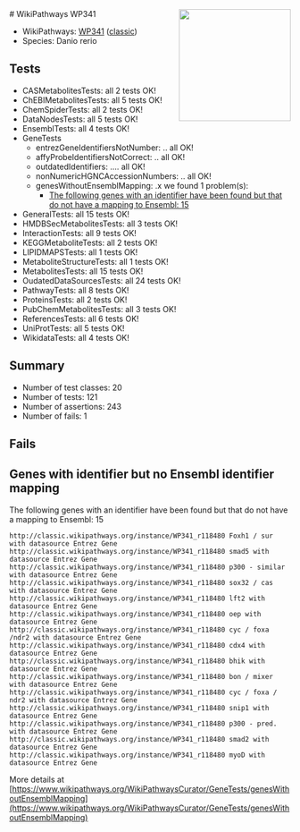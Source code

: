 <img style="float: right; width: 200px" src="https://upload.wikimedia.org/wikipedia/commons/thumb/8/83/Wplogo_with_text_500.png/640px-Wplogo_with_text_500.png" />
# WikiPathways WP341

* WikiPathways: [WP341](https://wikipathways.org/pathways/WP341) ([classic](https://classic.wikipathways.org/instance/WP341))
* Species: Danio rerio
## Tests
* CASMetabolitesTests: all 2 tests OK!
* ChEBIMetabolitesTests: all 5 tests OK!
* ChemSpiderTests: all 2 tests OK!
* DataNodesTests: all 5 tests OK!
* EnsemblTests: all 4 tests OK!
* GeneTests
    * entrezGeneIdentifiersNotNumber: .. all OK!
    * affyProbeIdentifiersNotCorrect: .. all OK!
    * outdatedIdentifiers: .... all OK!
    * nonNumericHGNCAccessionNumbers: .. all OK!
    * genesWithoutEnsemblMapping: .x we found 1 problem(s):
        * [The following genes with an identifier have been found but that do not have a mapping to Ensembl: 15](#c4e54312)
* GeneralTests: all 15 tests OK!
* HMDBSecMetabolitesTests: all 3 tests OK!
* InteractionTests: all 9 tests OK!
* KEGGMetaboliteTests: all 2 tests OK!
* LIPIDMAPSTests: all 1 tests OK!
* MetaboliteStructureTests: all 1 tests OK!
* MetabolitesTests: all 15 tests OK!
* OudatedDataSourcesTests: all 24 tests OK!
* PathwayTests: all 8 tests OK!
* ProteinsTests: all 2 tests OK!
* PubChemMetabolitesTests: all 3 tests OK!
* ReferencesTests: all 6 tests OK!
* UniProtTests: all 5 tests OK!
* WikidataTests: all 4 tests OK!


## Summary

* Number of test classes: 20
* Number of tests: 121
* Number of assertions: 243
* Number of fails: 1

## Fails

<a name="c4e54312" />

## Genes with identifier but no Ensembl identifier mapping

The following genes with an identifier have been found but that do not have a mapping to Ensembl: 15
```
http://classic.wikipathways.org/instance/WP341_r118480 Foxh1 / sur with datasource Entrez Gene
http://classic.wikipathways.org/instance/WP341_r118480 smad5 with datasource Entrez Gene
http://classic.wikipathways.org/instance/WP341_r118480 p300 - similar with datasource Entrez Gene
http://classic.wikipathways.org/instance/WP341_r118480 sox32 / cas with datasource Entrez Gene
http://classic.wikipathways.org/instance/WP341_r118480 lft2 with datasource Entrez Gene
http://classic.wikipathways.org/instance/WP341_r118480 oep with datasource Entrez Gene
http://classic.wikipathways.org/instance/WP341_r118480 cyc / foxa /ndr2 with datasource Entrez Gene
http://classic.wikipathways.org/instance/WP341_r118480 cdx4 with datasource Entrez Gene
http://classic.wikipathways.org/instance/WP341_r118480 bhik with datasource Entrez Gene
http://classic.wikipathways.org/instance/WP341_r118480 bon / mixer with datasource Entrez Gene
http://classic.wikipathways.org/instance/WP341_r118480 cyc / foxa / ndr2 with datasource Entrez Gene
http://classic.wikipathways.org/instance/WP341_r118480 snip1 with datasource Entrez Gene
http://classic.wikipathways.org/instance/WP341_r118480 p300 - pred. with datasource Entrez Gene
http://classic.wikipathways.org/instance/WP341_r118480 smad2 with datasource Entrez Gene
http://classic.wikipathways.org/instance/WP341_r118480 myoD with datasource Entrez Gene
```

More details at [https://www.wikipathways.org/WikiPathwaysCurator/GeneTests/genesWithoutEnsemblMapping](https://www.wikipathways.org/WikiPathwaysCurator/GeneTests/genesWithoutEnsemblMapping)


